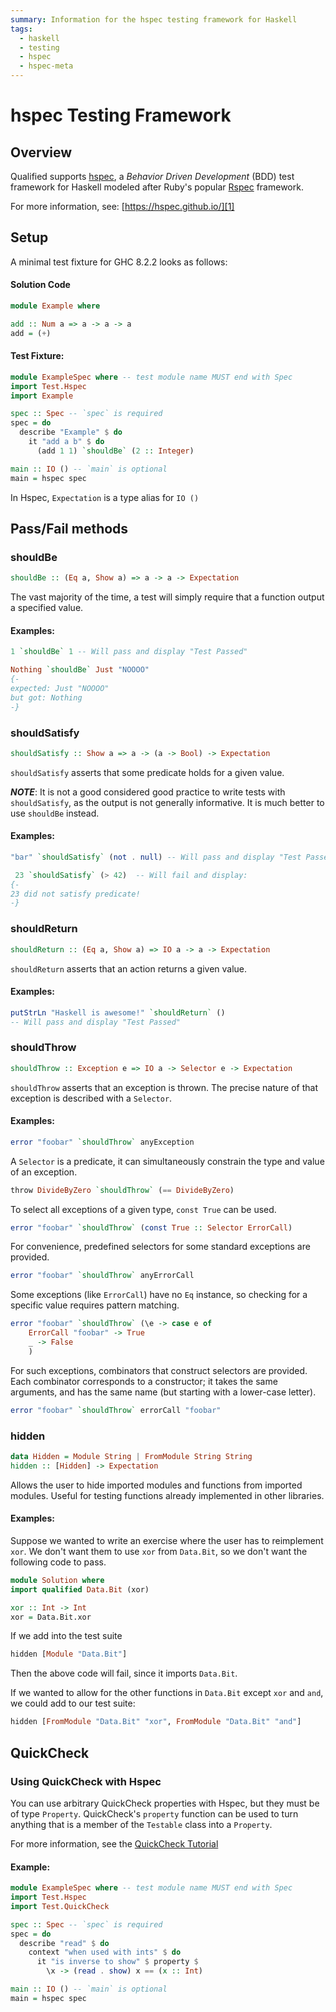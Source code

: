 ```yaml
---
summary: Information for the hspec testing framework for Haskell
tags:
  - haskell
  - testing
  - hspec
  - hspec-meta
---
```


# hspec Testing Framework

## Overview

Qualified supports [hspec][2], a *Behavior Driven Development* (BDD) test framework for Haskell modeled after Ruby's popular [Rspec][3] framework.

For more information, see: [https://hspec.github.io/][1]

[1]: https://hspec.github.io/
[2]: https://hackage.haskell.org/package/hspec-meta-1.10.0
[3]: https://rspec.info/

## Setup

A minimal test fixture for GHC 8.2.2 looks as follows:

#### Solution Code

```haskell
module Example where

add :: Num a => a -> a -> a
add = (+)
```

#### Test Fixture:

```haskell
module ExampleSpec where -- test module name MUST end with Spec
import Test.Hspec
import Example

spec :: Spec -- `spec` is required
spec = do
  describe "Example" $ do
    it "add a b" $ do
      (add 1 1) `shouldBe` (2 :: Integer)

main :: IO () -- `main` is optional
main = hspec spec
```

In Hspec, `Expectation` is a type alias for `IO ()`

## Pass/Fail methods

### shouldBe

```haskell
shouldBe :: (Eq a, Show a) => a -> a -> Expectation
```

The vast majority of the time, a test will simply require that a function output a specified value.

#### Examples:

```haskell
1 `shouldBe` 1 -- Will pass and display "Test Passed"
```

```haskell
Nothing `shouldBe` Just "NOOOO"
{-
expected: Just "NOOOO"
but got: Nothing
-}
```

### shouldSatisfy

```haskell
shouldSatisfy :: Show a => a -> (a -> Bool) -> Expectation
```

`shouldSatisfy` asserts that some predicate holds for a given value.

***NOTE***: It is not a good considered good practice to write tests with `shouldSatisfy`, as the output is not generally informative.  It is much better to use `shouldBe` instead.

#### Examples:

```haskell
"bar" `shouldSatisfy` (not . null) -- Will pass and display "Test Passed"
```

```haskell
 23 `shouldSatisfy` (> 42)  -- Will fail and display:
{-
23 did not satisfy predicate!
-}
```

### shouldReturn

```haskell
shouldReturn :: (Eq a, Show a) => IO a -> a -> Expectation
```

`shouldReturn` asserts that an action returns a given value.

#### Examples:

```haskell
putStrLn "Haskell is awesome!" `shouldReturn` ()
-- Will pass and display "Test Passed"
```

### shouldThrow

```haskell
shouldThrow :: Exception e => IO a -> Selector e -> Expectation
```

`shouldThrow` asserts that an exception is thrown. The precise nature of that exception is described with a `Selector`.

#### Examples:

```haskell
error "foobar" `shouldThrow` anyException
```

A `Selector` is a predicate, it can simultaneously constrain the type and value of an exception.

```haskell
throw DivideByZero `shouldThrow` (== DivideByZero)
```

To select all exceptions of a given type, `const True` can be used.

```haskell
error "foobar" `shouldThrow` (const True :: Selector ErrorCall)
```

For convenience, predefined selectors for some standard exceptions are provided.

```haskell
error "foobar" `shouldThrow` anyErrorCall
```

Some exceptions (like `ErrorCall`) have no `Eq` instance, so checking for a specific value requires pattern matching.

```haskell
error "foobar" `shouldThrow` (\e -> case e of
    ErrorCall "foobar" -> True
    _ -> False
    )
 ```

For such exceptions, combinators that construct selectors are provided. Each combinator corresponds to a constructor; it takes the same arguments, and has the same name (but starting with a lower-case letter).

```haskell
error "foobar" `shouldThrow` errorCall "foobar"
```

### hidden

```haskell
data Hidden = Module String | FromModule String String
hidden :: [Hidden] -> Expectation
```

Allows the user to hide imported modules and functions from imported modules.  Useful for testing functions already implemented in other libraries.

#### Examples:

Suppose we wanted to write an exercise where the user has to reimplement `xor`.  We don't want them to use `xor` from `Data.Bit`, so we don't want the following code to pass.

```haskell
module Solution where
import qualified Data.Bit (xor)

xor :: Int -> Int
xor = Data.Bit.xor
```

If we add into the test suite

```haskell
hidden [Module "Data.Bit"]
```

Then the above code will fail, since it imports `Data.Bit`.

If we wanted to allow for the other functions in `Data.Bit` except `xor` and `and`, we could add to our test suite:

```haskell
hidden [FromModule "Data.Bit" "xor", FromModule "Data.Bit" "and"]
```

## QuickCheck

### Using QuickCheck with Hspec

You can use arbitrary QuickCheck properties with Hspec, but they must be of type `Property`. QuickCheck's `property` function can be used to turn anything that is a member of the `Testable` class into a `Property`.

For more information, see the [QuickCheck Tutorial][QuickCheck]

[QuickCheck]: https://www.haskell.org/haskellwiki/Introduction_to_QuickCheck2

#### Example:

```haskell
module ExampleSpec where -- test module name MUST end with Spec
import Test.Hspec
import Test.QuickCheck

spec :: Spec -- `spec` is required
spec = do
  describe "read" $ do
    context "when used with ints" $ do
      it "is inverse to show" $ property $
        \x -> (read . show) x == (x :: Int)

main :: IO () -- `main` is optional
main = hspec spec
```
